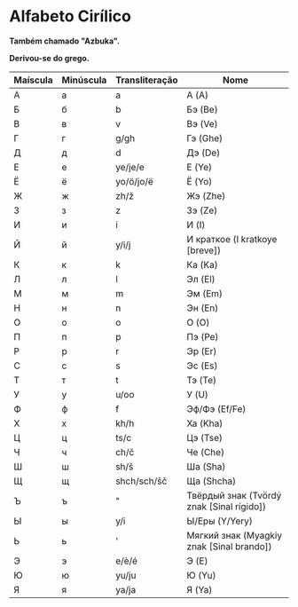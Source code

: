 # Alfabeto Cirílico

**Também chamado "Azbuka".**

**Derivou-se do grego.**

| Maíscula | Minúscula | Transliteração | Nome                                      |
| -------- | --------- | -------------- | ----------------------------------------- |
| А        | а         | a              | А (A)                                     |
| Б        | б         | b              | Бэ (Be)                                   |
| В        | в         | v              | Вэ (Ve)                                   |
| Г        | г         | g/gh           | Гэ (Ghe)                                  |
| Д        | д         | d              | Дэ (De)                                   |
| Е        | е         | ye/je/e        | Е (Ye)                                    |
| Ё        | ё         | yo/ö/jo/ë      | Ё (Yo)                                    |
| Ж        | ж         | zh/ž           | Жэ (Zhe)                                  |
| З        | з         | z              | Зэ (Ze)                                   |
| И        | и         | i              | И (I)                                     |
| Й        | й         | y/i/j          | И краткое (I kratkoye [breve])            |
| К        | к         | k              | Ка (Ka)                                   |
| Л        | л         | l              | Эл (El)                                   |
| М        | м         | m              | Эм (Em)                                   |
| Н        | н         | n              | Эн (En)                                   |
| О        | о         | o              | О (O)                                     |
| П        | п         | p              | Пэ (Pe)                                   |
| Р        | р         | r              | Эр (Er)                                   |
| С        | с         | s              | Эс (Es)                                   |
| Т        | т         | t              | Тэ (Te)                                   |
| У        | у         | u/oo           | У (U)                                     |
| Ф        | ф         | f              | Эф/Фэ (Ef/Fe)                             |
| Х        | х         | kh/h           | Ха (Kha)                                  |
| Ц        | ц         | ts/c           | Цэ (Tse)                                  |
| Ч        | ч         | ch/č           | Че (Che)                                  |
| Ш        | ш         | sh/š           | Ша (Sha)                                  |
| Щ        | щ         | shch/sch/šč    | Ща (Shcha)                                |
| Ъ        | ъ         | "              | Твёрдый знак (Tvördý znak [Sinal rígido]) |
| Ы        | ы         | y/i            | Ы/Еры (Y/Yery)                            |
| Ь        | ь         | '              | Мягкий знак (Myagkiy znak [Sinal brando]) |
| Э        | э         | e/è/é          | Э (E)                                     |
| Ю        | ю         | yu/ju          | Ю (Yu)                                    |
| Я        | я         | ya/ja          | Я (Ya)                                    |
